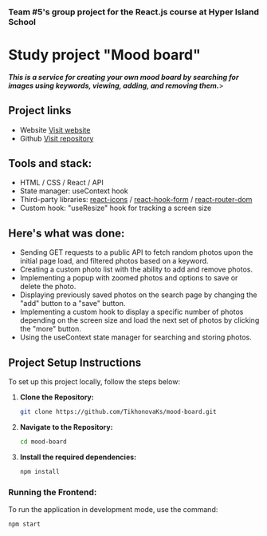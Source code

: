 ### Team #5's group project for the React.js course at Hyper Island School

# Study project "Mood board"

***This is a service for creating your own mood board by searching for images using keywords, viewing, adding, and removing them.***>

## Project links
* Website [Visit website](https://mood-page-hi.netlify.app/)
* Github [Visit repository](https://github.com/TikhonovaKs/mood-board)

## Tools and stack: 
* HTML / CSS / React / API
* State manager: useContext hook
* Third-party libraries: [react-icons](https://react-icons.github.io/react-icons/) / [react-hook-form](https://www.npmjs.com/package/react-hook-form) / [react-router-dom](https://reactrouter.com/en/main)
* Custom hook: "useResize" hook for tracking a screen size

## Here's what was done:
* Sending GET requests to a public API to fetch random photos upon the initial page load, and filtered photos based on a keyword.
* Creating a custom photo list with the ability to add and remove photos.
* Implementing a popup with zoomed photos and options to save or delete the photo.
* Displaying previously saved photos on the search page by changing the "add" button to a "save" button.
* Implementing a custom hook to display a specific number of photos depending on the screen size and load the next set of photos by clicking the "more" button.
* Using the useContext state manager for searching and storing photos.


## Project Setup Instructions
To set up this project locally, follow the steps below:

1. **Clone the Repository:**

    ```bash
    git clone https://github.com/TikhonovaKs/mood-board.git
    ```

2. **Navigate to the Repository:**

    ```bash
    cd mood-board
    ```

3. **Install the required dependencies:**

    ```bash
    npm install
    ```

### Running the Frontend:
To run the application in development mode, use the command:

```bash
npm start
```
